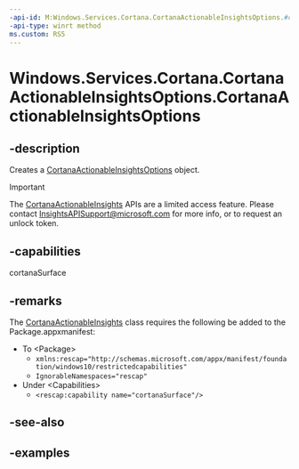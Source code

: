 ```yaml
---
-api-id: M:Windows.Services.Cortana.CortanaActionableInsightsOptions.#ctor
-api-type: winrt method
ms.custom: RS5
---
```


<!-- Method syntax.
public CortanaActionableInsightsOptions.CortanaActionableInsightsOptions()
-->

# Windows.Services.Cortana.CortanaActionableInsightsOptions.CortanaActionableInsightsOptions

## -description

Creates a [CortanaActionableInsightsOptions](cortanaactionableinsightsoptions.md) object.

> [!IMPORTANT]
> The [CortanaActionableInsights](cortanaactionableinsights.md) APIs are a limited access feature. Please contact [InsightsAPISupport@microsoft.com](mailto://InsightsAPISupport@microsoft.com) for more info, or to request an unlock token.

## -capabilities

cortanaSurface

## -remarks

The [CortanaActionableInsights](cortanaactionableinsights.md) class requires the following be added to the Package.appxmanifest:

- To \<Package\>
  - `xmlns:rescap="http://schemas.microsoft.com/appx/manifest/foundation/windows10/restrictedcapabilities"`
  - `IgnorableNamespaces="rescap"`
- Under \<Capabilities\>
  - `<rescap:capability name="cortanaSurface"/>`

## -see-also

## -examples
